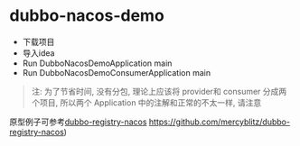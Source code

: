 # dubbo-nacos-demo

* 下载项目
* 导入idea
* Run DubboNacosDemoApplication main
* Run DubboNacosDemoConsumerApplication main

> 注: 为了节省时间, 没有分包, 理论上应该将 provider和 consumer 分成两个项目, 所以两个 Application 中的注解和正常的不太一样, 请注意

原型例子可参考[dubbo-registry-nacos]()
https://github.com/mercyblitz/dubbo-registry-nacos)